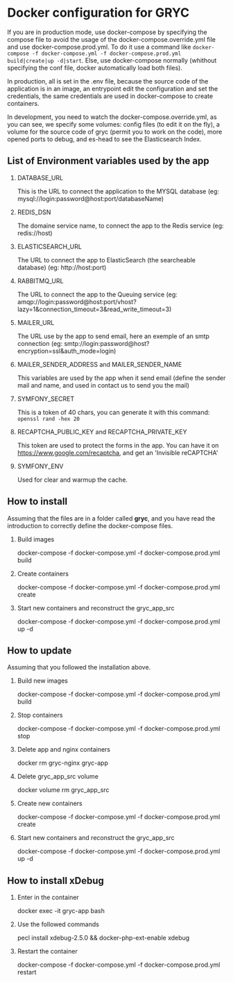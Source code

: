 # Docker configuration for GRYC

If you are in production mode, use docker-compose by specifying the compose file to avoid the usage of the docker-compose.override.yml file
and use docker-compose.prod.yml. To do it use a command like `docker-compose -f docker-compose.yml -f docker-compose.prod.yml build|create|up -d|start`.
Else, use docker-compose normally (whithout specifying the conf file, docker automatically load both files).

In production, all is set in the .env file, because the source code of the application is in an image,
an entrypoint edit the configuration and set the credentials, the same credentials are used in docker-compose
to create containers.

In development, you need to watch the docker-compose.override.yml, as you can see, we specify some volumes:
config files (to edit it on the fly), a volume for the source code of gryc (permit you to work on the code),
more opened ports to debug, and es-head to see the Elasticsearch Index.

## List of Environment variables used by the app

1. DATABASE_URL

    This is the URL to connect the application to the MYSQL database (eg: mysql://login:password@host:port/databaseName)

2. REDIS_DSN

    The domaine service name, to connect the app to the Redis service (eg: redis://host)

3. ELASTICSEARCH_URL

    The URL to connect the app to ElasticSearch (the searcheable database) (eg: http://host:port)

4. RABBITMQ_URL

    The URL to connect the app to the Queuing service (eg: amqp://login:password@host:port/vhost?lazy=1&connection_timeout=3&read_write_timeout=3)

5. MAILER_URL

    The URL use by the app to send email, here an exemple of an smtp connection (eg: smtp://login:password@host?encryption=ssl&auth_mode=login)

6. MAILER_SENDER_ADDRESS and MAILER_SENDER_NAME

    This variables are used by the app when it send email (define the sender mail and name, and used in contact us to send you the mail)

7. SYMFONY_SECRET

    This is a token of 40 chars, you can generate it with this command: `openssl rand -hex 20`

8. RECAPTCHA_PUBLIC_KEY and RECAPTCHA_PRIVATE_KEY

    This token are used to protect the forms in the app.
    You can have it on https://www.google.com/recaptcha, and get an 'Invisible reCAPTCHA'

9. SYMFONY_ENV

    Used for clear and warmup the cache.

## How to install

Assuming that the files are in a folder called **gryc**, and you have read the introduction to correctly define the docker-compose files.

1. Build images

    docker-compose -f docker-compose.yml -f docker-compose.prod.yml build

2. Create containers

    docker-compose -f docker-compose.yml -f docker-compose.prod.yml create
    
6. Start new containers and reconstruct the gryc_app_src

    docker-compose -f docker-compose.yml -f docker-compose.prod.yml up -d

## How to update

Assuming that you followed the installation above.

1. Build new images

    docker-compose -f docker-compose.yml -f docker-compose.prod.yml build

2. Stop containers

    docker-compose -f docker-compose.yml -f docker-compose.prod.yml stop

3. Delete app and nginx containers

    docker rm gryc-nginx gryc-app

7. Delete gryc_app_src volume

    docker volume rm gryc_app_src

5. Create new containers

    docker-compose -f docker-compose.yml -f docker-compose.prod.yml create

6. Start new containers and reconstruct the gryc_app_src

    docker-compose -f docker-compose.yml -f docker-compose.prod.yml up -d

## How to install xDebug

1. Enter in the container

    docker exec -it gryc-app bash
    
2. Use the followed commands

    pecl install xdebug-2.5.0 && docker-php-ext-enable xdebug

3. Restart the container

    docker-compose -f docker-compose.yml -f docker-compose.prod.yml restart
